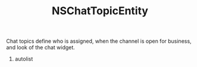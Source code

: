 ﻿---
uid: crmscript_ref_NSChatTopicEntity
title: NSChatTopicEntity
intellisense: Void.NSChatTopicEntity
keywords: NSChatTopicEntity
so.topic: reference
---

Chat topics define who is assigned, when the channel is open for business, and look of the chat widget.

1. autolist 

